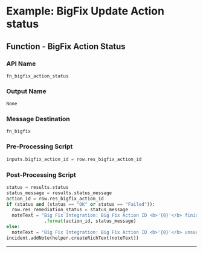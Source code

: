 <!--
    DO NOT MANUALLY EDIT THIS FILE
    THIS FILE IS AUTOMATICALLY GENERATED WITH resilient-sdk codegen
-->

# Example: BigFix Update Action status

## Function - BigFix Action Status

### API Name
`fn_bigfix_action_status`

### Output Name
`None`

### Message Destination
`fn_bigfix`

### Pre-Processing Script
```python
inputs.bigfix_action_id = row.res_bigfix_action_id
```

### Post-Processing Script
```python
status = results.status
status_message = results.status_message
action_id = row.res_bigfix_action_id
if (status and (status == "OK" or status == "Failed")):
  row.res_remediation_status = status_message
  noteText = "Big Fix Integration: Big Fix Action ID <b>'{0}'</b> finished with status <b>'{1}'</b>." \
              .format(action_id, status_message)
else:
  noteText = "Big Fix Integration: Big Fix Action ID <b>'{0}'</b> unsuccessful.".format(action_id)
incident.addNote(helper.createRichText(noteText))
```

---

